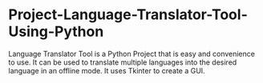 # Project-Language-Translator-Tool-Using-Python
Language Translator Tool is a Python Project that is easy and convenience to use. It can be used to translate multiple languages into the desired language in an offline mode. It uses Tkinter to create a GUI.
